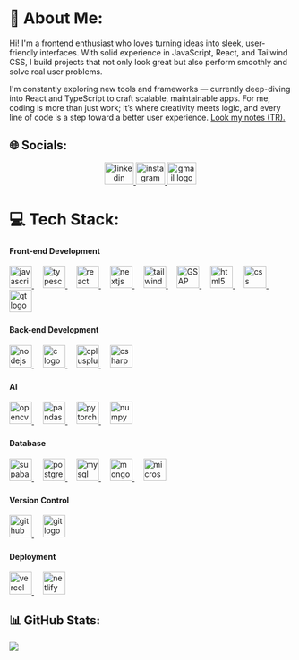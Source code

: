 # 💫 About Me:
Hi! I'm a frontend enthusiast who loves turning ideas into sleek, user-friendly interfaces. With solid experience in JavaScript, React, and Tailwind CSS, I build projects that not only look great but also perform smoothly and solve real user problems.

I'm constantly exploring new tools and frameworks — currently deep-diving into React and TypeScript to craft scalable, maintainable apps. For me, coding is more than just work; it’s where creativity meets logic, and every line of code is a step toward a better user experience.
<a href="https://dawn-venom-df1.notion.site/Yaz-l-m-Notlar-2628a3f941c98088a56ef9d2e54d1d70" target="_blank" rel="noopener noreferrer">
  Look my notes (TR).
</a>


## 🌐 Socials:
<div align="center">
  <a href="https://www.linkedin.com/in/talhaceliktas/" target="_blank">
    <img src="https://raw.githubusercontent.com/maurodesouza/profile-readme-generator/master/src/assets/icons/social/linkedin/default.svg" width="52" height="40" alt="linkedin logo"  />
  </a>
  <a href="https://www.instagram.com/sl3epwy/" target="_blank">
    <img src="https://raw.githubusercontent.com/maurodesouza/profile-readme-generator/master/src/assets/icons/social/instagram/default.svg" width="52" height="40" alt="instagram logo"  />
  </a>
  <a href="mailto:celiktas.talha@icloud.com" target="_blank">
    <img src="https://raw.githubusercontent.com/maurodesouza/profile-readme-generator/master/src/assets/icons/social/gmail/default.svg" width="52" height="40" alt="gmail logo"  />
  </a>
</div>

# 💻 Tech Stack:

<div align="left">
  <h4 align="left">Front-end Development</h4>
  <a href="https://developer.mozilla.org/en-US/docs/Web/JavaScript" target="_blank">
    <img src="https://cdn.jsdelivr.net/gh/devicons/devicon/icons/javascript/javascript-original.svg" height="40" alt="javascript logo" />
  </a>
  <img width="12" />
  <a href="https://www.typescriptlang.org/" target="_blank">
    <img src="https://cdn.jsdelivr.net/gh/devicons/devicon/icons/typescript/typescript-original.svg" height="40" alt="typescript logo" />
  </a>
  <img width="12" />
  <a href="https://reactjs.org/" target="_blank">
    <img src="https://cdn.jsdelivr.net/gh/devicons/devicon/icons/react/react-original.svg" height="40" alt="react logo" />
  </a>
  <img width="12" />
  <a href="https://nextjs.org/" target="_blank">
    <img src="https://cdn.simpleicons.org/nextdotjs/000000" height="40" alt="nextjs logo" />
  </a>
  <img width="12" />
  <a href="https://tailwindcss.com/" target="_blank">
    <img src="https://cdn.simpleicons.org/tailwindcss/06B6D4" height="40" alt="tailwindcss logo" />
  </a>
  <img width="12" />
    <a href="https://greensock.com/gsap/" target="_blank">
  <img src="https://encrypted-tbn0.gstatic.com/images?q=tbn:ANd9GcTySE8oQbAHSYkYcjYaIZ9N9-YVArJPyEXc-S43ziHv27qJdBc_2fYIz1_pY76IsGetAc4&usqp=CAU" height="40" alt="GSAP logo" />
  </a>
    <img width="12" />
  <a href="https://developer.mozilla.org/en-US/docs/Web/HTML" target="_blank">
    <img src="https://cdn.simpleicons.org/html5/E34F26" height="40" alt="html5 logo" />
  </a>
  <img width="12" />
  <a href="https://developer.mozilla.org/en-US/docs/Web/CSS" target="_blank">
    <img src="https://cdn.jsdelivr.net/gh/devicons/devicon/icons/css3/css3-original.svg" height="40" alt="css logo" />
  </a>
  <img width="12" />
  <a href="https://www.qt.io/" target="_blank">
    <img src="https://cdn.simpleicons.org/qt/41CD52" height="40" alt="qt logo" />
  </a>
</div>

###

<div align="left">
  <h4 align="left">Back-end Development</h4>
  <a href="https://nodejs.org/" target="_blank">
    <img src="https://cdn.simpleicons.org/nodedotjs/339933" height="40" alt="nodejs logo" />
  </a>
  <img width="12" />
  <a href="https://en.cppreference.com/w/c" target="_blank">
    <img src="https://cdn.simpleicons.org/c/A8B9CC" height="40" alt="c logo" />
  </a>
  <img width="12" />
  <a href="https://en.cppreference.com/" target="_blank">
    <img src="https://cdn.simpleicons.org/c++/00599C" height="40" alt="cplusplus logo" />
  </a>
  <img width="12" />
  <a href="https://docs.microsoft.com/en-us/dotnet/csharp/" target="_blank">
    <img src="https://cdn.jsdelivr.net/gh/devicons/devicon/icons/csharp/csharp-original.svg" height="40" alt="csharp logo" />
  </a>
</div>

###

<div align="left">
  <h4 align="left">AI</h4>
  <a href="https://opencv.org/" target="_blank">
    <img src="https://www.svgrepo.com/show/354139/opencv.svg" height="40" alt="opencv logo" />
  </a>
  <img width="12" />
  <a href="https://pandas.pydata.org/" target="_blank">
    <img src="https://cdn.jsdelivr.net/gh/devicons/devicon/icons/pandas/pandas-original.svg" height="40" alt="pandas logo" />
  </a>
  <img width="12" />
  <a href="https://pytorch.org/" target="_blank">
    <img src="https://cdn.jsdelivr.net/gh/devicons/devicon/icons/pytorch/pytorch-original.svg" height="40" alt="pytorch logo" />
  </a>
  <img width="12" />
  <a href="https://numpy.org/" target="_blank">
    <img src="https://cdn.simpleicons.org/numpy/013243" height="40" alt="numpy logo" />
  </a>
</div>

###

<div align="left">
  <h4 align="left">Database</h4>
  <a href="https://supabase.com/" target="_blank">
    <img src="https://cdn.simpleicons.org/supabase/3ECF8E" height="40" alt="supabase logo" />
  </a>
  <img width="12" />
  <a href="https://www.postgresql.org/" target="_blank">
    <img src="https://cdn.simpleicons.org/postgresql/4169E1" height="40" alt="postgresql logo" />
  </a>
  <img width="12" />
  <a href="https://www.mysql.com/" target="_blank">
    <img src="https://cdn.jsdelivr.net/gh/devicons/devicon/icons/mysql/mysql-original.svg" height="40" alt="mysql logo" />
  </a>
  <img width="12" />
  <a href="https://www.mongodb.com/" target="_blank">
    <img src="https://cdn.jsdelivr.net/gh/devicons/devicon/icons/mongodb/mongodb-original.svg" height="40" alt="mongodb logo" />
  </a>
  <img width="12" />
  <a href="https://www.microsoft.com/en-us/sql-server" target="_blank">
    <img src="https://cdn.jsdelivr.net/gh/devicons/devicon/icons/microsoftsqlserver/microsoftsqlserver-plain.svg" height="40" alt="microsoftsqlserver logo" />
  </a>
</div>

###

<div align="left">
  <h4 align="left">Version Control</h4>
  <a href="https://github.com/" target="_blank">
    <img src="https://cdn.jsdelivr.net/gh/devicons/devicon/icons/github/github-original.svg" height="40" alt="github logo" />
  </a>
  <img width="12" />
  <a href="https://git-scm.com/" target="_blank">
    <img src="https://cdn.jsdelivr.net/gh/devicons/devicon/icons/git/git-original.svg" height="40" alt="git logo" />
  </a>
</div>

###

<div align="left">
  <h4 align="left">Deployment</h4>
  <a href="https://vercel.com/" target="_blank">
    <img src="https://cdn.simpleicons.org/vercel/000000" height="40" alt="vercel logo" />
  </a>
  <img width="12" />
  <a href="https://www.netlify.com/" target="_blank">
    <img src="https://cdn.simpleicons.org/netlify/00C7B7" height="40" alt="netlify logo" />
  </a>
</div>

###


## 📊 GitHub Stats:
![](https://nirzak-streak-stats.vercel.app/?user=talhaceliktas&theme=onedark&hide_border=false)<br/>


<!-- ![](https://github-readme-stats.vercel.app/api/top-langs/?username=talhaceliktas&theme=onedark&hide_border=false&include_all_commits=true&count_private=false&layout=compact) -->
